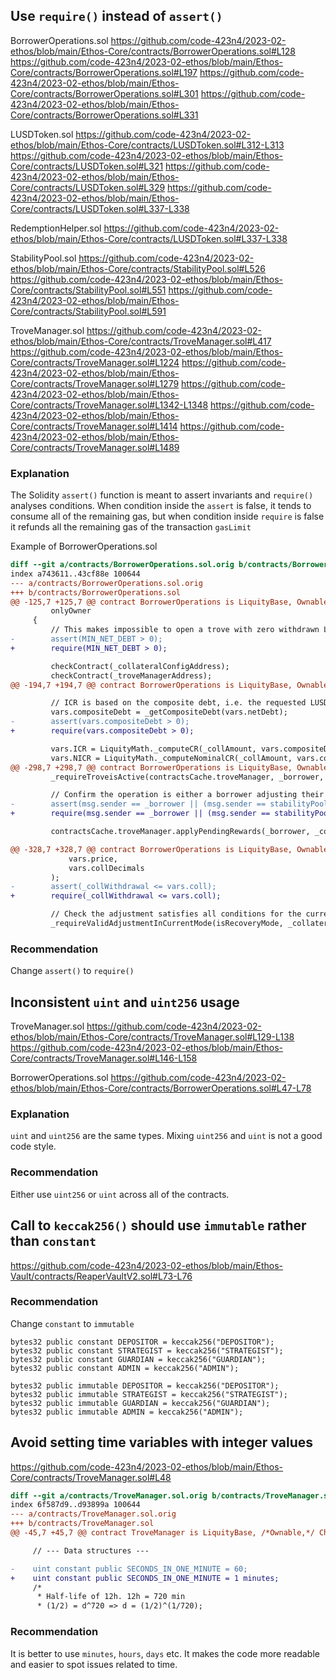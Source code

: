 ## Use `require()` instead of `assert()`
BorrowerOperations.sol
https://github.com/code-423n4/2023-02-ethos/blob/main/Ethos-Core/contracts/BorrowerOperations.sol#L128
https://github.com/code-423n4/2023-02-ethos/blob/main/Ethos-Core/contracts/BorrowerOperations.sol#L197
https://github.com/code-423n4/2023-02-ethos/blob/main/Ethos-Core/contracts/BorrowerOperations.sol#L301
https://github.com/code-423n4/2023-02-ethos/blob/main/Ethos-Core/contracts/BorrowerOperations.sol#L331

LUSDToken.sol
https://github.com/code-423n4/2023-02-ethos/blob/main/Ethos-Core/contracts/LUSDToken.sol#L312-L313
https://github.com/code-423n4/2023-02-ethos/blob/main/Ethos-Core/contracts/LUSDToken.sol#L321
https://github.com/code-423n4/2023-02-ethos/blob/main/Ethos-Core/contracts/LUSDToken.sol#L329
https://github.com/code-423n4/2023-02-ethos/blob/main/Ethos-Core/contracts/LUSDToken.sol#L337-L338

RedemptionHelper.sol
https://github.com/code-423n4/2023-02-ethos/blob/main/Ethos-Core/contracts/LUSDToken.sol#L337-L338

StabilityPool.sol
https://github.com/code-423n4/2023-02-ethos/blob/main/Ethos-Core/contracts/StabilityPool.sol#L526
https://github.com/code-423n4/2023-02-ethos/blob/main/Ethos-Core/contracts/StabilityPool.sol#L551
https://github.com/code-423n4/2023-02-ethos/blob/main/Ethos-Core/contracts/StabilityPool.sol#L591

TroveManager.sol
https://github.com/code-423n4/2023-02-ethos/blob/main/Ethos-Core/contracts/TroveManager.sol#L417
https://github.com/code-423n4/2023-02-ethos/blob/main/Ethos-Core/contracts/TroveManager.sol#L1224
https://github.com/code-423n4/2023-02-ethos/blob/main/Ethos-Core/contracts/TroveManager.sol#L1279
https://github.com/code-423n4/2023-02-ethos/blob/main/Ethos-Core/contracts/TroveManager.sol#L1342-L1348
https://github.com/code-423n4/2023-02-ethos/blob/main/Ethos-Core/contracts/TroveManager.sol#L1414
https://github.com/code-423n4/2023-02-ethos/blob/main/Ethos-Core/contracts/TroveManager.sol#L1489


### Explanation

The Solidity `assert()` function is meant to assert invariants and `require()` analyses conditions. When condition inside the `assert` is false, it tends to consume all of the remaining gas, but when condition inside `require` is false it refunds all the remaining gas of the transaction `gasLimit`

Example of BorrowerOperations.sol
```diff
diff --git a/contracts/BorrowerOperations.sol.orig b/contracts/BorrowerOperations.sol
index a743611..43cf88e 100644
--- a/contracts/BorrowerOperations.sol.orig
+++ b/contracts/BorrowerOperations.sol
@@ -125,7 +125,7 @@ contract BorrowerOperations is LiquityBase, Ownable, CheckContract, IBorrowerOpe
         onlyOwner
     {
         // This makes impossible to open a trove with zero withdrawn LUSD
-        assert(MIN_NET_DEBT > 0);
+        require(MIN_NET_DEBT > 0);

         checkContract(_collateralConfigAddress);
         checkContract(_troveManagerAddress);
@@ -194,7 +194,7 @@ contract BorrowerOperations is LiquityBase, Ownable, CheckContract, IBorrowerOpe

         // ICR is based on the composite debt, i.e. the requested LUSD amount + LUSD borrowing fee + LUSD gas comp.
         vars.compositeDebt = _getCompositeDebt(vars.netDebt);
-        assert(vars.compositeDebt > 0);
+        require(vars.compositeDebt > 0);

         vars.ICR = LiquityMath._computeCR(_collAmount, vars.compositeDebt, vars.price, vars.collDecimals);
         vars.NICR = LiquityMath._computeNominalCR(_collAmount, vars.compositeDebt, vars.collDecimals);
@@ -298,7 +298,7 @@ contract BorrowerOperations is LiquityBase, Ownable, CheckContract, IBorrowerOpe
         _requireTroveisActive(contractsCache.troveManager, _borrower, _collateral);

         // Confirm the operation is either a borrower adjusting their own trove, or a pure collateral transfer from the Stability Pool to a trove
-        assert(msg.sender == _borrower || (msg.sender == stabilityPoolAddress && _collTopUp > 0 && _LUSDChange == 0));
+        require(msg.sender == _borrower || (msg.sender == stabilityPoolAddress && _collTopUp > 0 && _LUSDChange == 0));

         contractsCache.troveManager.applyPendingRewards(_borrower, _collateral);

@@ -328,7 +328,7 @@ contract BorrowerOperations is LiquityBase, Ownable, CheckContract, IBorrowerOpe
             vars.price,
             vars.collDecimals
         );
-        assert(_collWithdrawal <= vars.coll);
+        require(_collWithdrawal <= vars.coll);

         // Check the adjustment satisfies all conditions for the current system mode
         _requireValidAdjustmentInCurrentMode(isRecoveryMode, _collateral, _collWithdrawal, _isDebtIncrease, vars);
```

### Recommendation
Change `assert()` to `require()` 

## Inconsistent `uint` and `uint256` usage
TroveManager.sol
https://github.com/code-423n4/2023-02-ethos/blob/main/Ethos-Core/contracts/TroveManager.sol#L129-L138
https://github.com/code-423n4/2023-02-ethos/blob/main/Ethos-Core/contracts/TroveManager.sol#L146-L158

BorrowerOperations.sol
https://github.com/code-423n4/2023-02-ethos/blob/main/Ethos-Core/contracts/BorrowerOperations.sol#L47-L78

### Explanation
`uint` and `uint256` are the same types. Mixing `uint256` and `uint` is not a good code style.

### Recommendation
Either use `uint256` or `uint` across all of the contracts.

## Call to `keccak256()` should use `immutable` rather than `constant`
https://github.com/code-423n4/2023-02-ethos/blob/main/Ethos-Vault/contracts/ReaperVaultV2.sol#L73-L76

### Recommendation
Change `constant` to `immutable`

```solidity
bytes32 public constant DEPOSITOR = keccak256("DEPOSITOR");
bytes32 public constant STRATEGIST = keccak256("STRATEGIST");
bytes32 public constant GUARDIAN = keccak256("GUARDIAN");
bytes32 public constant ADMIN = keccak256("ADMIN");

bytes32 public immutable DEPOSITOR = keccak256("DEPOSITOR");
bytes32 public immutable STRATEGIST = keccak256("STRATEGIST");
bytes32 public immutable GUARDIAN = keccak256("GUARDIAN");
bytes32 public immutable ADMIN = keccak256("ADMIN");
```

## Avoid setting time variables with integer values
https://github.com/code-423n4/2023-02-ethos/blob/main/Ethos-Core/contracts/TroveManager.sol#L48

```diff
diff --git a/contracts/TroveManager.sol.orig b/contracts/TroveManager.sol
index 6f587d9..d93899a 100644
--- a/contracts/TroveManager.sol.orig
+++ b/contracts/TroveManager.sol
@@ -45,7 +45,7 @@ contract TroveManager is LiquityBase, /*Ownable,*/ CheckContract, ITroveManager

     // --- Data structures ---

-    uint constant public SECONDS_IN_ONE_MINUTE = 60;
+    uint constant public SECONDS_IN_ONE_MINUTE = 1 minutes;
     /*
      * Half-life of 12h. 12h = 720 min
      * (1/2) = d^720 => d = (1/2)^(1/720);
```

### Recommendation
It is better to use `minutes`, `hours`, `days` etc. It makes the code more readable and easier to spot issues related to time.